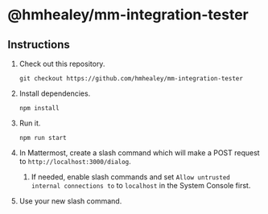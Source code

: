 # @hmhealey/mm-integration-tester

## Instructions

1. Check out this repository.

   ```
   git checkout https://github.com/hmhealey/mm-integration-tester
   ```

2. Install dependencies.

   ```
   npm install
   ```

3. Run it.

   ```
   npm run start
   ```

5. In Mattermost, create a slash command which will make a POST request to `http://localhost:3000/dialog`.

   1. If needed, enable slash commands and set `Allow untrusted internal connections to` to `localhost` in the System Console first.

6. Use your new slash command.

